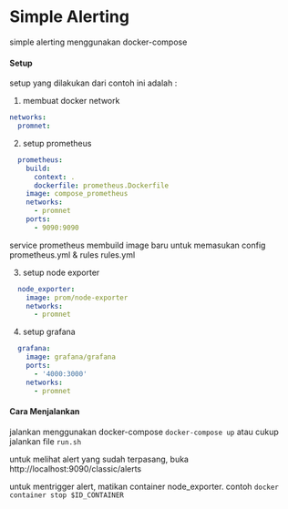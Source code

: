 # Simple Alerting

simple alerting menggunakan docker-compose

#### Setup
setup yang dilakukan dari contoh ini adalah :
1) membuat docker network
```yaml
networks:
  promnet:
```
2) setup prometheus
```yaml
  prometheus:
    build:
      context: .
      dockerfile: prometheus.Dockerfile
    image: compose_prometheus
    networks:
      - promnet
    ports: 
      - 9090:9090
```
service prometheus membuild image baru untuk memasukan config prometheus.yml & rules rules.yml

3) setup node exporter
```yaml
  node_exporter:
    image: prom/node-exporter
    networks: 
      - promnet
```

4) setup grafana
```yaml
  grafana:
    image: grafana/grafana
    ports:
      - '4000:3000'
    networks:
      - promnet
```

#### Cara Menjalankan
jalankan menggunakan docker-compose `docker-compose up`
atau cukup jalankan file `run.sh`

untuk melihat alert yang sudah terpasang, buka http://localhost:9090/classic/alerts

untuk mentrigger alert, matikan container node_exporter. contoh `docker container stop $ID_CONTAINER`
